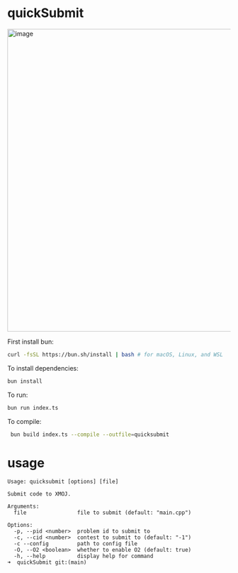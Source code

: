 # quickSubmit
<img width="682" alt="image" src="https://github.com/boomzero/quicksubmit/assets/85378277/98b76c00-1ce7-4c37-a05d-6acbcbc1d1c7">


First install bun:
```bash
curl -fsSL https://bun.sh/install | bash # for macOS, Linux, and WSL
```

To install dependencies:

```bash
bun install
```

To run:

```bash
bun run index.ts
```
To compile:

```bash
 bun build index.ts --compile --outfile=quicksubmit
```
# usage
```
Usage: quicksubmit [options] [file]

Submit code to XMOJ.

Arguments:
  file                file to submit (default: "main.cpp")

Options:
  -p, --pid <number>  problem id to submit to
  -c, --cid <number>  contest to submit to (default: "-1")
  -c --config         path to config file
  -O, --O2 <boolean>  whether to enable O2 (default: true)
  -h, --help          display help for command
➜  quickSubmit git:(main) 
```
